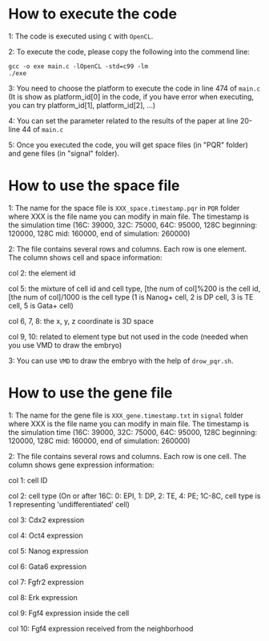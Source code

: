 # How to execute the code
1: The code is executed using <code>C</code> with <code>OpenCL</code>.

2: To execute the code, please copy the following into the commend line:
```
gcc -o exe main.c -lOpenCL -std=c99 -lm
./exe
```

3: You need to choose the platform to execute the code in line 474 of <code>main.c</code>
(It is show as platform_id[0] in the code, if you have error when executing,
you can try platform_id[1], platform_id[2], ...)

4: You can set the parameter related to the results of the paper at line 20-line 44 of <code>main.c</code>

5: Once you executed the code, you will get space files (in "PQR" folder) and gene files (in "signal" folder).

# How to use the space file

1: The name for the space file is <code>XXX_space.timestamp.pqr</code> in <code>PQR</code> folder where XXX is the file name you can modify in main file. The timestamp is the simulation time (16C: 39000, 32C: 75000, 64C: 95000, 128C beginning: 120000, 128C mid: 160000, end of simulation: 260000)

2: The file contains several rows and columns. Each row is one element. The column shows cell and space information:  

col 2: the element id  

col 5: the mixture of cell id and cell type, [the num of col]%200 is the cell id, [the num of col]/1000 is the cell type (1 is Nanog+ cell, 2 is DP cell, 3 is TE cell, 5 is Gata+ cell)  

col 6, 7, 8: the x, y, z coordinate is 3D space  

col 9, 10: related to element type but not used in the code (needed when you use VMD to draw the embryo)

3: You can use <code>VMD</code> to draw the embryo with the help of <code>drow_pqr.sh</code>. 

# How to use the gene file

1: The name for the gene file is <code>XXX_gene.timestamp.txt</code> in <code>signal</code> folder where XXX is the file name you can modify in main file. The timestamp is the simulation time (16C: 39000, 32C: 75000, 64C: 95000, 128C beginning: 120000, 128C mid: 160000, end of simulation: 260000)

2: The file contains several rows and columns. Each row is one cell. The column shows gene expression information:  

col 1: cell ID  

col 2: cell type (On or after 16C: 0: EPI, 1: DP, 2: TE, 4: PE;  1C-8C, cell type is 1 representing 'undifferentiated' cell)  

col 3: Cdx2 expression  

col 4: Oct4 expression  

col 5: Nanog expression  

col 6: Gata6 expression  

col 7: Fgfr2 expression  

col 8: Erk expression  

col 9: Fgf4 expression inside the cell  

col 10: Fgf4 expression received from the neighborhood  
